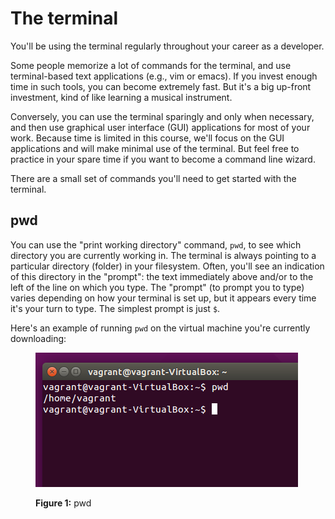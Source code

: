 # The terminal

You'll be using the terminal regularly throughout your career as a developer.

Some people memorize a lot of commands for the terminal, and use terminal-based text applications (e.g., vim or emacs). If you invest enough time in such tools, you can become extremely fast. But it's a big up-front investment, kind of like learning a musical instrument.

Conversely, you can use the terminal sparingly and only when necessary, and then use graphical user interface (GUI) applications for most of your work. Because time is limited in this course, we'll focus on the GUI applications and will make minimal use of the terminal. But feel free to practice in your spare time if you want to become a command line wizard.

There are a small set of commands you'll need to get started with the terminal.

## pwd

You can use the "print working directory" command, `pwd`, to see which directory you are currently working in. The terminal is always pointing to a particular directory (folder) in your filesystem. Often, you'll see an indication of this directory in the "prompt": the text immediately above and/or to the left of the line on which you type. The "prompt" (to prompt you to type) varies depending on how your terminal is set up, but it appears every time it's your turn to type. The simplest prompt is just `$`.

Here's an example of running `pwd` on the virtual machine you're currently downloading:

<figure>
  <img src="/images/pwd.png" alt="The pwd command"><br>
  <figcaption>
    <p><strong>Figure 1:</strong> pwd</p>
  </figcaption>
</figure>
